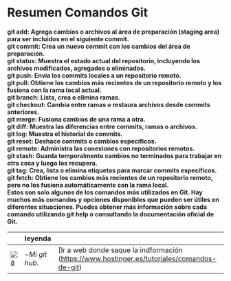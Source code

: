 # Resumen Comandos Git  <!-- es un h1 -->
**git add: Agrega cambios o archivos al área de preparación (staging area) para ser incluidos en el siguiente commit.**  
**git commit: Crea un nuevo commit con los cambios del área de preparación.**  
**git status: Muestra el estado actual del repositorio, incluyendo los archivos modificados, agregados o eliminados.**  
**git push: Envía los commits locales a un repositorio remoto.**  
**git pull: Obtiene los cambios más recientes de un repositorio remoto y los fusiona con la rama local actual.**  
**git branch: Lista, crea o elimina ramas.**  
**git checkout: Cambia entre ramas o restaura archivos desde commits anteriores.**  
**git merge: Fusiona cambios de una rama a otra.**  
**git diff: Muestra las diferencias entre commits, ramas o archivos.**  
**git log: Muestra el historial de commits.**  
**git reset: Deshace commits o cambios específicos.**  
**git remote: Administra las conexiones con repositorios remotos.**  
**git stash: Guarda temporalmente cambios no terminados para trabajar en otra cosa y luego los recupera.**  
**git tag: Crea, lista o elimina etiquetas para marcar commits específicos.** 
**git fetch: Obtiene los cambios más recientes de un repositorio remoto, pero no los fusiona automáticamente con la rama local.**  
**Estos son solo algunos de los comandos más utilizados en Git. Hay muchos más comandos y opciones disponibles que pueden ser útiles en diferentes situaciones. Puedes obtener más información sobre cada comando utilizando git help <comando> o consultando la documentación oficial de Git.**  

|          | leyenda  |          |
|----------|----------|----------|
| [![a](https://github.githubassets.com/images/modules/logos_page/GitHub-Mark.png)](https://github.com/GuillermoKC) | -*Mi git hub*. | [Ir a web donde saque la indformación (https://www.hostinger.es/tutoriales/comandos-de-git)   |
